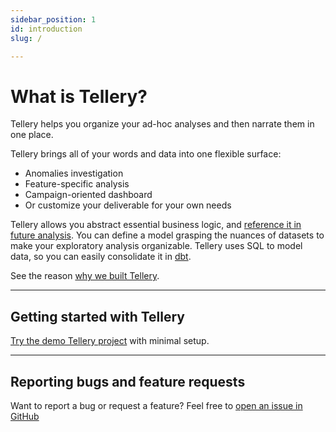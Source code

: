```yaml
---
sidebar_position: 1
id: introduction
slug: /

---
```


# What is Tellery?

Tellery helps you organize your ad-hoc analyses and then narrate them in one place.

Tellery brings all of your words and data into one flexible surface:

 * Anomalies investigation
 * Feature-specific analysis
 * Campaign-oriented dashboard
 * Or customize your deliverable for your own needs


Tellery allows you abstract essential business logic, and [reference it in future analysis](/docs/how-to-use/question-referencing). You can define a model grasping the nuances of datasets to make your exploratory analysis organizable. Tellery uses SQL to model data, so you can easily consolidate it in [dbt](https://www.getdbt.com/).


See the reason [why we built Tellery](/docs/about).


---

## Getting started with Tellery

[Try the demo Tellery project](/docs/getting-started/quick-setup) with minimal setup.


---
## Reporting bugs and feature requests

Want to report a bug or request a feature? Feel free to [open an issue in GitHub](https://github.com/tellery/tellery/issues/new)
